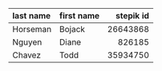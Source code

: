 | last name   | first name   |   stepik id |
|:------------|:-------------|------------:|
| Horseman    | Bojack       |    26643868 |
| Nguyen      | Diane        |      826185 |
| Chavez      | Todd         |    35934750 |
